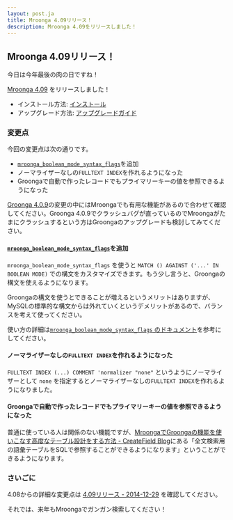 ```yaml
---
layout: post.ja
title: Mroonga 4.09リリース！
description: Mroonga 4.09をリリースしました！
---
```


## Mroonga 4.09リリース！

今日は今年最後の肉の日ですね！

[Mroonga 4.09](/ja/docs/news.html#release-4-09) をリリースしました！

* インストール方法: [インストール](/ja/docs/install.html)
* アップグレード方法: [アップグレードガイド](/ja/docs/upgrade.html)

### 変更点

今回の変更点は次の通りです。

  * [`mroonga_boolean_mode_syntax_flags`](/ja/docs/reference/server_variables.html#mroonga-boolean-mode-syntax-flag)を追加
  * ノーマライザーなしの`FULLTEXT INDEX`を作れるようになった
  * Groongaで自動で作ったレコードでもプライマリーキーの値を参照できるようになった

[Groonga 4.0.9](http://groonga.org/ja/blog/2014/12/29/release.html)の変更の中にはMroongaでも有用な機能があるので合わせて確認してください。Groonga 4.0.9でクラッシュバグが直っているのでMroongaがたまにクラッシュするという方はGroongaのアップグレードも検討してみてください。

#### [`mroonga_boolean_mode_syntax_flags`](/ja/docs/reference/server_variables.html#mroonga-boolean-mode-syntax-flag)を追加

`mroonga_boolean_mode_syntax_flags` を使うと `MATCH () AGAINST ('...' IN BOOLEAN MODE)` での構文をカスタマイズできます。もう少し言うと、Groongaの構文を使えるようになります。

Groongaの構文を使うとできることが増えるというメリットはありますが、MySQLの標準的な構文からは外れていくというデメリットがあるので、バランスを考えて使ってください。

使い方の詳細は[`mroonga_boolean_mode_syntax_flags` のドキュメント](/ja/docs/reference/server_variables.html#mroonga-boolean-mode-syntax-flag)を参考にしてください。

#### ノーマライザーなしの`FULLTEXT INDEX`を作れるようになった

`FULLTEXT INDEX (...) COMMENT 'normalizer "none"` というようにノーマライザーとして `none` を指定するとノーマライザーなしの`FULLTEXT INDEX`を作れるようになりました。

#### Groongaで自動で作ったレコードでもプライマリーキーの値を参照できるようになった

普通に使っている人は関係のない機能ですが、[MroongaでGroongaの機能を使いこなす高度なテーブル設計をする方法 - CreateField Blog](http://blog.createfield.com/entry/2014/10/29/084941)にある「全文検索用の語彙テーブルをSQLで参照することができるようになります」ということができるようになります。

### さいごに

4.08からの詳細な変更点は [4.09リリース - 2014-12-29](/ja/docs/news.html#release-4-09) を確認してください。

それでは、来年もMroongaでガンガン検索してください！
